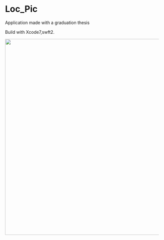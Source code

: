 # Loc_Pic
Application made with a graduation thesis

Build with Xcode7,swft2.

<img src="https://user-images.githubusercontent.com/28476199/50682476-4b684c80-1052-11e9-8241-703fe0423ca1.png" width="640">



